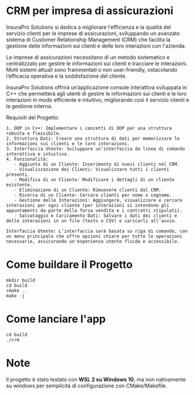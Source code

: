 # CRM per impresa di assicurazioni
InsuraPro Solutions si dedica a migliorare l'efficienza e la qualità del servizio clienti per le imprese di assicurazioni, sviluppando un avanzato sistema di Customer Relationship Management (CRM) che facilita la gestione delle informazioni sui clienti e delle loro interazioni con l'azienda.

Le imprese di assicurazioni necessitano di un metodo sistematico e centralizzato per gestire le informazioni sui clienti e tracciare le interazioni. Molti sistemi attuali sono frammentati o non user-friendly, ostacolando l’efficacia operativa e la soddisfazione del cliente.

InsuraPro Solutions offrirà un’applicazione console interattiva sviluppata in C++ che permetterà agli utenti di gestire le informazioni sui clienti e le loro interazioni in modo efficiente e intuitivo, migliorando così il servizio clienti e la gestione interna.

Requisiti del Progetto:

```
1. OOP in C++: Implementare i concetti di OOP per una struttura robusta e flessibile.
2. Struttura Dati: Creare una struttura di dati per memorizzare le informazioni sui clienti e le loro interazioni.
3. Interfaccia Utente: Sviluppare un’interfaccia da linea di comando interattiva e intuitiva.
4. Funzionalità:
   - Aggiunta di un Cliente: Inserimento di nuovi clienti nel CRM.
   - Visualizzazione dei Clienti: Visualizzare tutti i clienti presenti.
   - Modifica di un Cliente: Modificare i dettagli di un cliente esistente.
   - Eliminazione di un Cliente: Rimuovere clienti dal CRM.
   - Ricerca di un Cliente: Cercare clienti per nome o cognome.
   - Gestione delle Interazioni: Aggiungere, visualizzare e cercare interazioni per ogni cliente (per interazioni si intendono gli appuntamenti da parte della forza vendita e i contratti stipulati).
   - Salvataggio e Caricamento Dati: Salvare i dati dei clienti e delle interazioni in un file (testo o CSV) e caricarli all’avvio.
```
```
Interfaccia Utente: L’interfaccia sarà basata su riga di comando, con un menu principale che offre opzioni chiare per tutte le operazioni necessarie, assicurando un'esperienza utente fluida e accessibile.
```

# Come buildare il Progetto
```
mkdir build
cd build
cmake ..
make -j
```

# Come lanciare l'app
```
cd build
./crm
```

# Note
Il progetto è stato testato con **WSL 2 su Windows 10**, ma non nativamente su windows per semplicità di configurazione con CMake/Makefile.
